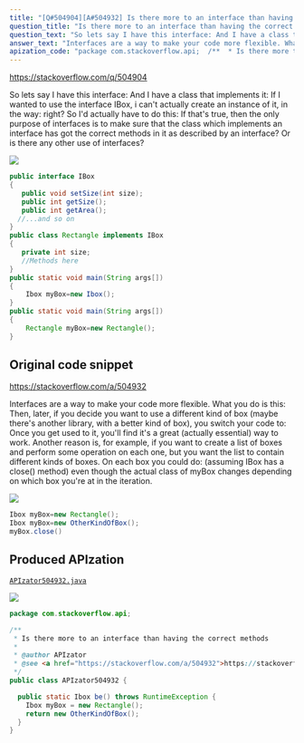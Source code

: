 ```yaml
---
title: "[Q#504904][A#504932] Is there more to an interface than having the correct methods"
question_title: "Is there more to an interface than having the correct methods"
question_text: "So lets say I have this interface: And I have a class that implements it: If I wanted to use the interface IBox, i can't actually create an instance of it, in the way: right? So I'd actually have to do this: If that's true, then the only purpose of interfaces is to make sure that the class which implements an interface has got the correct methods in it as described by an interface? Or is there any other use of interfaces?"
answer_text: "Interfaces are a way to make your code more flexible. What you do is this: Then, later, if you decide you want to use a different kind of box (maybe there's another library, with a better kind of box), you switch your code to: Once you get used to it, you'll find it's a great (actually essential) way to work. Another reason is, for example, if you want to create a list of boxes and perform some operation on each one, but you want the list to contain different kinds of boxes. On each box you could do: (assuming IBox has a close() method) even though the actual class of myBox changes depending on which box you're at in the iteration."
apization_code: "package com.stackoverflow.api;  /**  * Is there more to an interface than having the correct methods  *  * @author APIzator  * @see <a href=\"https://stackoverflow.com/a/504932\">https://stackoverflow.com/a/504932</a>  */ public class APIzator504932 {    public static Ibox be() throws RuntimeException {     Ibox myBox = new Rectangle();     return new OtherKindOfBox();   } }"
---
```


https://stackoverflow.com/q/504904

So lets say I have this interface:
And I have a class that implements it:
If I wanted to use the interface IBox, i can&#x27;t actually create an instance of it, in the way:
right? So I&#x27;d actually have to do this:
If that&#x27;s true, then the only purpose of interfaces is to make sure that the class which implements an interface has got the correct methods in it as described by an interface? Or is there any other use of interfaces?


<div class="code-logo"><img src="/stackoverflow.png" /></div>

```java
public interface IBox
{
   public void setSize(int size);
   public int getSize();
   public int getArea();
  //...and so on
}
public class Rectangle implements IBox
{
   private int size;
   //Methods here
}
public static void main(String args[])
{
    Ibox myBox=new Ibox();
}
public static void main(String args[])
{
    Rectangle myBox=new Rectangle();
}
```


## Original code snippet

https://stackoverflow.com/a/504932

Interfaces are a way to make your code more flexible. What you do is this:
Then, later, if you decide you want to use a different kind of box (maybe there&#x27;s another library, with a better kind of box), you switch your code to:
Once you get used to it, you&#x27;ll find it&#x27;s a great (actually essential) way to work.
Another reason is, for example, if you want to create a list of boxes and perform some operation on each one, but you want the list to contain different kinds of boxes. On each box you could do:
(assuming IBox has a close() method) even though the actual class of myBox changes depending on which box you&#x27;re at in the iteration.

<div class="code-logo"><img src="/stackoverflow.png" /></div>

```java
Ibox myBox=new Rectangle();
Ibox myBox=new OtherKindOfBox();
myBox.close()
```

## Produced APIzation

[`APIzator504932.java`](https://github.com/pasqualesalza/apization-temp-data/raw/master/search/APIzator504932.java)

<div class="code-logo"><img src="/apizator.png" /></div>

```java
package com.stackoverflow.api;

/**
 * Is there more to an interface than having the correct methods
 *
 * @author APIzator
 * @see <a href="https://stackoverflow.com/a/504932">https://stackoverflow.com/a/504932</a>
 */
public class APIzator504932 {

  public static Ibox be() throws RuntimeException {
    Ibox myBox = new Rectangle();
    return new OtherKindOfBox();
  }
}

```